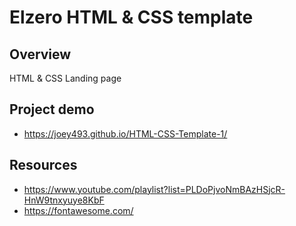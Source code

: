 # Elzero HTML & CSS template

## Overview

HTML & CSS Landing page

## Project demo

- https://joey493.github.io/HTML-CSS-Template-1/

## Resources

- https://www.youtube.com/playlist?list=PLDoPjvoNmBAzHSjcR-HnW9tnxyuye8KbF
- https://fontawesome.com/



